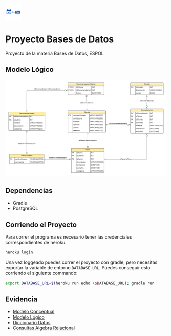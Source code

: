 <img alt='on time logo' src='./assets/logo.png' width='50' />

# Proyecto Bases de Datos 

Proyecto de la materia Bases de Datos, ESPOL

## Modelo Lógico

![modelo logico](./assets/modelo_logico.png)

## Dependencias

- Gradle
- PostgreSQL

## Corriendo el Proyecto

Para correr el programa es necesario tener las credenciales correspondientes
de heroku:

```bash
heroku login
```

Una vez loggeado puedes correr el proyecto con gradle, pero necesitas exportar
la variable de entorno `DATABASE_URL`. Puedes conseguir esto corriendo el siguiente
commando:

```bash
export DATABASE_URL=$(heroku run echo \$DATABASE_URL); gradle run
```

## Evidencia

- [Modelo Conceptual](./evidencias/modelo_conceptual)
- [Modelo Lógico](./evidencias/modelo_logico)
- [Diccionario Datos](./evidencias/diccionario_datos)
- [Consultas Álgebra Relacional](./evidencias/consultas_algebra)
